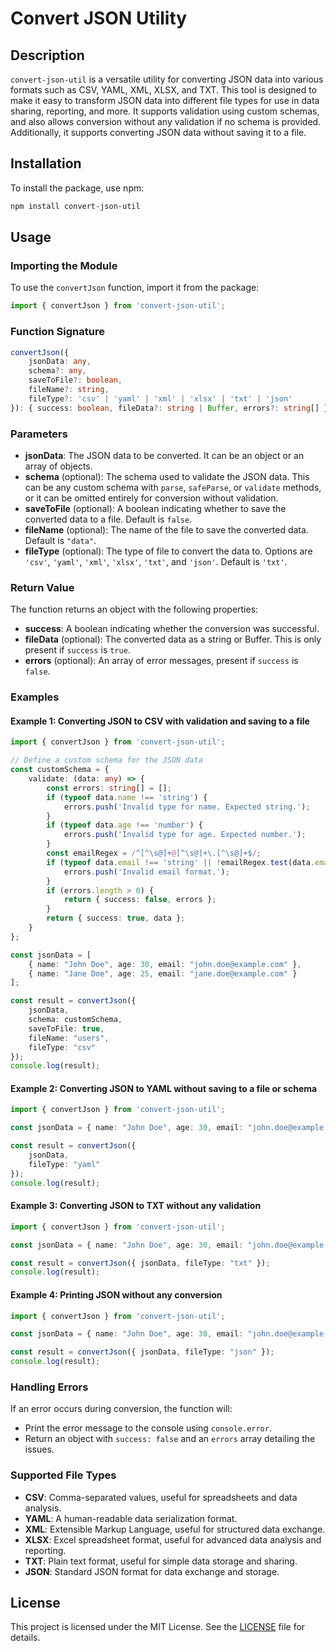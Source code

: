 
# Convert JSON Utility

## Description

`convert-json-util` is a versatile utility for converting JSON data into various formats such as CSV, YAML, XML, XLSX, and TXT. This tool is designed to make it easy to transform JSON data into different file types for use in data sharing, reporting, and more. It supports validation using custom schemas, and also allows conversion without any validation if no schema is provided. Additionally, it supports converting JSON data without saving it to a file.

## Installation

To install the package, use npm:

```sh
npm install convert-json-util
```

## Usage

### Importing the Module

To use the `convertJson` function, import it from the package:

```typescript
import { convertJson } from 'convert-json-util';
```

### Function Signature

```typescript
convertJson({
    jsonData: any, 
    schema?: any, 
    saveToFile?: boolean, 
    fileName?: string, 
    fileType?: 'csv' | 'yaml' | 'xml' | 'xlsx' | 'txt' | 'json'
}): { success: boolean, fileData?: string | Buffer, errors?: string[] }
```

### Parameters

- **jsonData**: The JSON data to be converted. It can be an object or an array of objects.
- **schema** (optional): The schema used to validate the JSON data. This can be any custom schema with `parse`, `safeParse`, or `validate` methods, or it can be omitted entirely for conversion without validation.
- **saveToFile** (optional): A boolean indicating whether to save the converted data to a file. Default is `false`.
- **fileName** (optional): The name of the file to save the converted data. Default is `"data"`.
- **fileType** (optional): The type of file to convert the data to. Options are `'csv'`, `'yaml'`, `'xml'`, `'xlsx'`, `'txt'`, and `'json'`. Default is `'txt'`.

### Return Value

The function returns an object with the following properties:
- **success**: A boolean indicating whether the conversion was successful.
- **fileData** (optional): The converted data as a string or Buffer. This is only present if `success` is `true`.
- **errors** (optional): An array of error messages, present if `success` is `false`.

### Examples

#### Example 1: Converting JSON to CSV with validation and saving to a file

```typescript
import { convertJson } from 'convert-json-util';

// Define a custom schema for the JSON data
const customSchema = {
    validate: (data: any) => {
        const errors: string[] = [];
        if (typeof data.name !== 'string') {
            errors.push('Invalid type for name. Expected string.');
        }
        if (typeof data.age !== 'number') {
            errors.push('Invalid type for age. Expected number.');
        }
        const emailRegex = /^[^\s@]+@[^\s@]+\.[^\s@]+$/;
        if (typeof data.email !== 'string' || !emailRegex.test(data.email)) {
            errors.push('Invalid email format.');
        }
        if (errors.length > 0) {
            return { success: false, errors };
        }
        return { success: true, data };
    }
};

const jsonData = [
    { name: "John Doe", age: 30, email: "john.doe@example.com" },
    { name: "Jane Doe", age: 25, email: "jane.doe@example.com" }
];

const result = convertJson({ 
    jsonData, 
    schema: customSchema, 
    saveToFile: true, 
    fileName: "users", 
    fileType: "csv" 
});
console.log(result);
```

#### Example 2: Converting JSON to YAML without saving to a file or schema

```typescript
import { convertJson } from 'convert-json-util';

const jsonData = { name: "John Doe", age: 30, email: "john.doe@example.com" };

const result = convertJson({ 
    jsonData, 
    fileType: "yaml" 
});
console.log(result);
```

#### Example 3: Converting JSON to TXT without any validation

```typescript
import { convertJson } from 'convert-json-util';

const jsonData = { name: "John Doe", age: 30, email: "john.doe@example.com" };

const result = convertJson({ jsonData, fileType: "txt" });
console.log(result);
```

#### Example 4: Printing JSON without any conversion

```typescript
import { convertJson } from 'convert-json-util';

const jsonData = { name: "John Doe", age: 30, email: "john.doe@example.com" };

const result = convertJson({ jsonData, fileType: "json" });
console.log(result);
```

### Handling Errors

If an error occurs during conversion, the function will:
- Print the error message to the console using `console.error`.
- Return an object with `success: false` and an `errors` array detailing the issues.

### Supported File Types

- **CSV**: Comma-separated values, useful for spreadsheets and data analysis.
- **YAML**: A human-readable data serialization format.
- **XML**: Extensible Markup Language, useful for structured data exchange.
- **XLSX**: Excel spreadsheet format, useful for advanced data analysis and reporting.
- **TXT**: Plain text format, useful for simple data storage and sharing.
- **JSON**: Standard JSON format for data exchange and storage.

## License

This project is licensed under the MIT License. See the [LICENSE](LICENSE) file for details.
